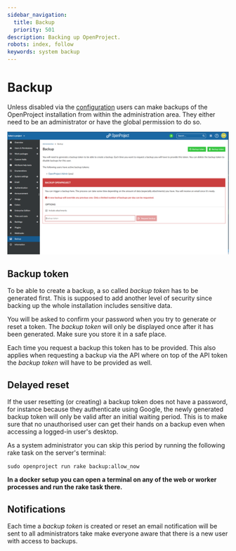 ```yaml
---
sidebar_navigation:
  title: Backup
  priority: 501
description: Backing up OpenProject.
robots: index, follow
keywords: system backup
---
```

# Backup

Unless disabled via the [configuration](/installation-and-operations/configuration/#enable-user-initiated-backups)
users can make backups of the OpenProject installation from within the administration area.
They either need to be an administrator or have the global permission to do so.

![System-admin-guide-backup-11.3](openproject-backup.png)

## Backup token

To be able to create a backup, a so called _backup token_ has to be generated first.
This is supposed to add another level of security since backing up the whole installation
includes sensitive data.

You will be asked to confirm your password when you try to generate or reset a token.
The _backup token_ will only be displayed once after it has been generated.
Make sure you store it in a safe place.

Each time you request a backup this token has to be provided.
This also applies when requesting a backup via the API where on top of the API token
the _backup token_ will have to be provided as well.

## Delayed reset

If the user resetting (or creating) a backup token does not have a password, for instance because they
authenticate using Google, the newly generated backup token will only be valid after an initial waiting period.
This is to make sure that no unauthorised user can get their hands on a backup even when accessing
a logged-in user's desktop.

As a system administrator you can skip this period by running the following rake task on the server's terminal:

```
sudo openproject run rake backup:allow_now
```

__In a docker setup you can open a terminal on any of the web or worker processes and run the rake task there.__

## Notifications

Each time a _backup token_ is created or reset an email notification will be sent to all administrators
take make everyone aware that there is a new user with access to backups.
